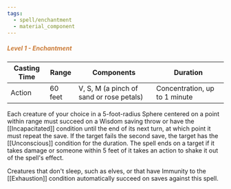 ```yaml
---
tags:
  - spell/enchantment
  - material_component
---
```

##### *<span style="color:rgb(203, 123, 55)">Level 1 - Enchantment</span>*

| Casting Time | Range   | **Components**                           | Duration                      |
| ------------ | ------- | ---------------------------------------- | ----------------------------- |
| Action       | 60 feet | V, S, M (a pinch of sand or rose petals) | Concentration, up to 1 minute |


Each creature of your choice in a 5-foot-radius Sphere centered on a point within range must succeed on a Wisdom saving throw or have the [[Incapacitated]] condition until the end of its next turn, at which point it must repeat the save. If the target fails the second save, the target has the [[Unconscious]] condition for the duration. The spell ends on a target if it takes damage or someone within 5 feet of it takes an action to shake it out of the spell's effect.  

Creatures that don't sleep, such as elves, or that have Immunity to the [[Exhaustion]] condition automatically succeed on saves against this spell.